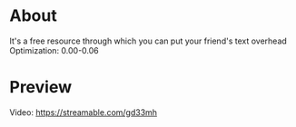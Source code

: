 # About
It's a free resource through which you can put your friend's text overhead
Optimization: 0.00-0.06

# Preview
Video: https://streamable.com/gd33mh
